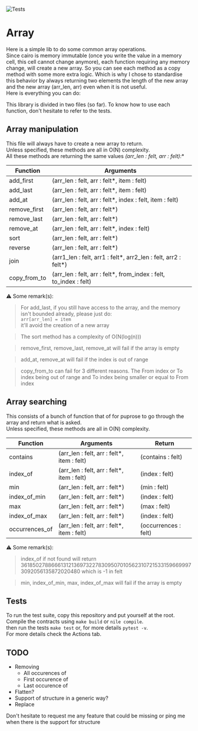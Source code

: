 ![Tests](https://github.com/gaetbout/starknet-array-manipulation/actions/workflows/python-app.yml/badge.svg)

#  Array

Here is a simple lib to do some common array operations.  
Since cairo is memory immutable (once you write the value in a memory cell, this cell cannot  change anymore), each function requiring any memory change, will create a new array. So you can see each method as a copy method with some more extra logic.
Which is why I chose to standardise  this behavior by  always returning two elements the length of the new  array and the new array (arr_len, arr) even when it is not useful.  
Here is everything you can do:  

This library is divided in two files (so far).
To know how to use each function, don't hesitate to refer to the tests.

## Array manipulation

This file will always have to create a new array to return.  
Unless specified, these methods are all in O(N) complexity.  
All these methods are returning the same values 
**(arr_len : felt, arr : felt*):**  

| Function | Arguments |
| ------ | ----------- |
| add_first | (arr_len : felt, arr : felt*, item : felt)  |
| add_last | (arr_len : felt, arr : felt*, item : felt) |
| add_at | (arr_len : felt, arr : felt*, index : felt, item : felt) |
| remove_first | (arr_len : felt, arr : felt*) |
| remove_last | (arr_len : felt, arr : felt*) |
| remove_at | (arr_len : felt, arr : felt*, index : felt) |
| sort | (arr_len : felt, arr : felt*) |
| reverse | (arr_len : felt, arr : felt*) |
| join | (arr1_len : felt, arr1 : felt*, arr2_len : felt, arr2 : felt*) |
| copy_from_to | (arr_len : felt, arr : felt*, from_index : felt, to_index : felt)  |

⚠️ Some remark(s):   
> For add_last, if you still have access to the array, and the memory isn't bounded already, please just do:  
 `arr[arr_len] = item`  
 it'll avoid the creation of a new array  

> The sort method has a complexity of O(N(log(n)))  

> remove_first, remove_last, remove_at will fail if the array is empty  

> add_at, remove_at will fail if the index is out of range  

> copy_from_to can fail for 3 different reasons. The From index or To index being  out of range and To index being smaller or equal to From index

## Array searching
This consists of a bunch of function that of for puprose to go through the array and return what is asked.  
Unless specified, these methods are all in O(N) complexity.  


| Function | Arguments | Return |
| ------ | ----------- | ------ | 
| contains | (arr_len : felt, arr : felt*, item : felt) | (contains : felt) | 
| index_of | (arr_len : felt, arr : felt*, item : felt) | (index : felt) | 
| min | (arr_len : felt, arr : felt*) | (min : felt) | 
| index_of_min | (arr_len : felt, arr : felt*) | (index : felt) | 
| max | (arr_len : felt, arr : felt*) | (max : felt) |
| index_of_max | (arr_len : felt, arr : felt*) | (index : felt) |
| occurrences_of | (arr_len : felt, arr : felt*, item : felt) | (occurrences : felt) |

⚠️ Some remark(s):   
> index_of if  not found will return 3618502788666131213697322783095070105623107215331596699973092056135872020480 which is -1 in felt

> min, index_of_min, max, index_of_max will fail if the array is empty

## Tests

To run the test suite, copy this repository and put yourself at the root.  
Compile the contracts using `make build` or `nile compile`.  
then run the tests `make test` or, for more details `pytest -v`.   
For more  details check the Actions tab.


## TODO

 - Removing 
    * All occurences of
    * First occurence of
    * Last occurence of 
 - Flatten?  
 - Support of structure in a generic way?
 - Replace 

Don't hesitate to request me any feature that could be missing or ping me when there is the support for structure
